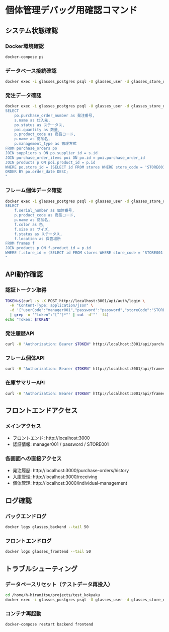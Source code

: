 # 個体管理デバッグ用確認コマンド

## システム状態確認

### Docker環境確認
```bash
docker-compose ps
```

### データベース接続確認
```bash
docker exec -i glasses_postgres psql -U glasses_user -d glasses_store_db -c "SELECT COUNT(*) FROM purchase_orders;"
```

### 発注データ確認
```bash
docker exec -i glasses_postgres psql -U glasses_user -d glasses_store_db -c "
SELECT 
    po.purchase_order_number as 発注番号,
    s.name as 仕入先,
    po.status as ステータス,
    poi.quantity as 数量,
    p.product_code as 商品コード,
    p.name as 商品名,
    p.management_type as 管理方式
FROM purchase_orders po
JOIN suppliers s ON po.supplier_id = s.id
JOIN purchase_order_items poi ON po.id = poi.purchase_order_id
JOIN products p ON poi.product_id = p.id
WHERE po.store_id = (SELECT id FROM stores WHERE store_code = 'STORE001')
ORDER BY po.order_date DESC;
"
```

### フレーム個体データ確認
```bash
docker exec -i glasses_postgres psql -U glasses_user -d glasses_store_db -c "
SELECT 
    f.serial_number as 個体番号,
    p.product_code as 商品コード,
    p.name as 商品名,
    f.color as 色,
    f.size as サイズ,
    f.status as ステータス,
    f.location as 保管場所
FROM frames f
JOIN products p ON f.product_id = p.id
WHERE f.store_id = (SELECT id FROM stores WHERE store_code = 'STORE001');
"
```

## API動作確認

### 認証トークン取得
```bash
TOKEN=$(curl -s -X POST http://localhost:3001/api/auth/login \
  -H "Content-Type: application/json" \
  -d '{"userCode":"manager001","password":"password","storeCode":"STORE001"}' \
  | grep -o '"token":"[^"]*"' | cut -d'"' -f4)
echo "Token: $TOKEN"
```

### 発注履歴API
```bash
curl -H "Authorization: Bearer $TOKEN" http://localhost:3001/api/purchase-orders/history
```

### フレーム個体API
```bash
curl -H "Authorization: Bearer $TOKEN" http://localhost:3001/api/frames
```

### 在庫サマリーAPI
```bash
curl -H "Authorization: Bearer $TOKEN" http://localhost:3001/api/frames/inventory-summary
```

## フロントエンドアクセス

### メインアクセス
- フロントエンド: http://localhost:3000
- 認証情報: manager001 / password / STORE001

### 各画面への直接アクセス
- 発注履歴: http://localhost:3000/purchase-orders/history
- 入庫管理: http://localhost:3000/receiving
- 個体管理: http://localhost:3000/individual-management

## ログ確認

### バックエンドログ
```bash
docker logs glasses_backend --tail 50
```

### フロントエンドログ
```bash
docker logs glasses_frontend --tail 50
```

## トラブルシューティング

### データベースリセット（テストデータ再投入）
```bash
cd /home/h-hiramitsu/projects/test_kokyaku
docker exec -i glasses_postgres psql -U glasses_user -d glasses_store_db < setup_individual_management_test.sql
```

### コンテナ再起動
```bash
docker-compose restart backend frontend
```